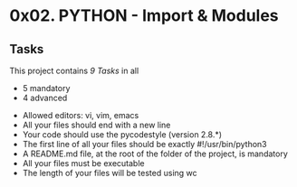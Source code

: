 # 0x02. PYTHON - Import & Modules
## Tasks
This project contains *9 Tasks* in all
- 5 mandatory
- 4 advanced
* Allowed editors: vi, vim, emacs
* All your files should end with a new line
* Your code should use the pycodestyle (version 2.8.*)
* The first line of all your files should be exactly #!/usr/bin/python3
* A README.md file, at the root of the folder of the project, is mandatory
* All your files must be executable
* The length of your files will be tested using wc

